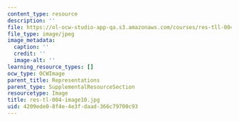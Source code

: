 ```yaml
---
content_type: resource
description: ''
file: https://ol-ocw-studio-app-qa.s3.amazonaws.com/courses/res-tll-004-stem-concept-videos-fall-2013/4209ede08f4e4e3fdaad366c79700c93_res-tl-004-image10.jpg
file_type: image/jpeg
image_metadata:
  caption: ''
  credit: ''
  image-alt: ''
learning_resource_types: []
ocw_type: OCWImage
parent_title: Representations
parent_type: SupplementalResourceSection
resourcetype: Image
title: res-tl-004-image10.jpg
uid: 4209ede0-8f4e-4e3f-daad-366c79700c93
---
```


